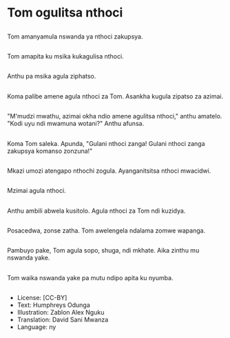 # Tom ogulitsa nthoci

##
Tom amanyamula nswanda ya nthoci zakupsya.

##
Tom amapita ku msika kukagulisa nthoci.

##
Anthu pa msika agula ziphatso.

##
Koma palibe amene agula nthoci za Tom. Asankha kugula zipatso za azimai.

##
"M'mudzi mwathu, azimai okha ndio amene agulitsa nthoci," anthu amatelo. "Kodi uyu ndi mwamuna wotani?" Anthu afunsa.

##
Koma Tom saleka. Apunda, "Gulani nthoci zanga! Gulani nthoci zanga zakupsya komanso zonzuna!"

##
Mkazi umozi atengapo nthochi zogula. Ayanganitsitsa nthoci mwacidwi.

##
Mzimai agula nthoci.

##
Anthu ambili abwela kusitolo. Agula nthoci za Tom ndi kuzidya.

##
Posacedwa, zonse zatha. Tom awelengela ndalama zomwe wapanga.

##
Pambuyo pake, Tom agula sopo, shuga, ndi mkhate. Aika zinthu mu nswanda yake.

##
Tom waika nswanda yake pa mutu ndipo apita ku nyumba.

##
* License: [CC-BY]
* Text: Humphreys Odunga
* Illustration: Zablon Alex Nguku
* Translation: David Sani Mwanza
* Language: ny

